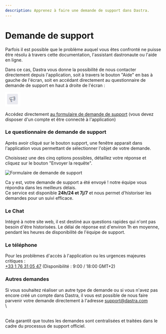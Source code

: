 ```yaml
---
description: Apprenez à faire une demande de support dans Dastra.
---
```


# Demande de support

Parfois il est possible que le problème auquel vous êtes confronté ne puisse être résolu à travers cette documentation, l'assistant dastronaute ou l'aide en ligne.

Dans ce cas, Dastra vous donne la possibilité de nous contacter directement depuis l'application, soit à travers le bouton "Aide" en bas à gauche de l'écran, soit en accédant directement au questionnaire de demande de support en haut à droite de l'écran :

![Le bouton support en haut à droite de l'écran](<../../.gitbook/assets/image (152).png>)

Accédez directement [au formulaire de demande de support](https://app.dastra.eu/?modalId=modal-feedback) (vous devez disposer d'un compte et être connecté à l'application)

### Le questionnaire de demande de support

Après avoir cliqué sur le bouton support, une fenêtre apparait dans l'application vous permettant de sélectionner l'objet de votre demande.

Choisissez une des cinq options possibles, détaillez votre réponse et cliquez sur le bouton "Envoyer la requête".&#x20;

![Formulaire de demande de support](<../../.gitbook/assets/Capture web\_3-5-2022\_152923\_app.dastra.eu (1).jpeg>)

Ca y est, votre demande de support a été envoyé ! notre équipe vous répondra dans les meilleurs délais.\
Ce service est disponible **24h/24 et 7j/7** et nous permet d'historiser les demandes pour un suivi efficace.

### Le Chat

Intégré à notre site web, il est destiné aux questions rapides qui n'ont pas besoin d'être historisées. Le délai de réponse est d'environ 1h en moyenne, pendant les heures de disponibilité de l'équipe de support.

### Le téléphone

Pour les problèmes d'accès à l'application ou les urgences majeures critiques :  \
[+33 1 76 31 05 47](telto:+33176310547) (Disponibilité : 9:00 / 18:00 GMT+2)

### Autres demandes

Si vous souhaitez réaliser un autre type de demande ou si vous n'avez pas encore créé un compte dans Dastra, il vous est possible de nous faire parvenir votre demande directement à l'adresse [support@dastra.com](mailto:support@dastra.com)\
\


\
Cela garantit que toutes les demandes sont centralisées et traitées dans le cadre du processus de support officiel.

